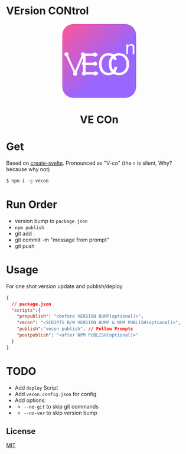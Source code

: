# VErsion CONtrol

<div align="center">
  <img src="./shared/icon.svg" alt="Svelte" width="200" />
  <h1>VE COn</h1>
</div>


# Get
Based on [create-svelte](https://github.com/sveltejs/kit/tree/master/packages/create-svelte). Pronounced as "V-co" (the `n` is silent, Why? because why not)

```bash
$ npm i -g vecon
```
# Run Order
- version bump to `package.json`
- `npm publish`
- git add .
- git commit -m "message from prompt"
- git push

# Usage
For one shot version update and publish/deploy
```json
{
  // package.json
  "scripts":{
    "prepublish": "<before VERSION BUMP(optional)>",
    "vecon": "<SCRIPTS B/W VERSION BUMP & NPM PUBLISH(optional)>",
    "publish":"vecon publish", // Follow Prompts
    "postpublish": "<after NPM PUBLISH(optional)>"
  }
}
```

# TODO
- Add `deploy` Script
- Add `vecon.config.json` for config
- Add options:
- - `--no-git` to skip git commands
- - `--no-ver` to skip version bump

## License
[MIT](./LICENSE)